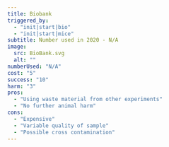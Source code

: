 ```yaml
---
title: Biobank
triggered_by:
  - "init|start|bio"
  - "init|start|mice"
subtitle: Number used in 2020 - N/A
image:
  src: BioBank.svg
  alt: ""
numberUsed: "N/A"
cost: "5"
success: "10"
harm: "3"
pros:
  - "Using waste material from other experiments"
  - "No further animal harm"
cons:
  - "Expensive"
  - "Variable quality of sample"
  - "Possible cross contamination"
---
```

